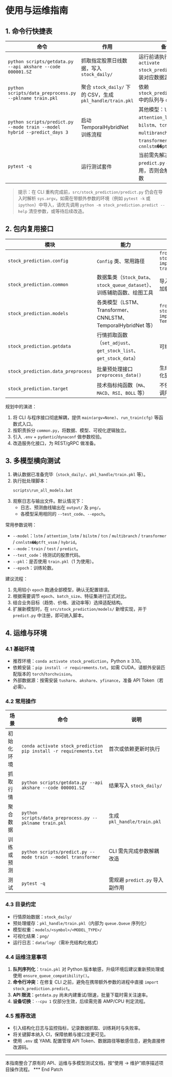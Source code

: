 # 使用与运维指南

## 1. 命令行快捷表
| 命令 | 作用 | 备注 |
| ---- | ---- | ---- |
| `python scripts/getdata.py --api akshare --code 000001.SZ` | 抓取指定股票日线数据，写入 `stock_daily/` | 运行前请执行 `conda activate stock_prediction` 并安装对应数据源依赖 |
| `python scripts/data_preprocess.py --pklname train.pkl` | 聚合 `stock_daily/` 下的 CSV，生成 `pkl_handle/train.pkl` | 依赖 `stock_prediction.init` 中的队列与 `dill` |
| `python scripts/predict.py --mode train --model hybrid --predict_days 3` | 启动 TemporalHybridNet 训练流程 | 其他模型：`lstm`、`attention_lstm`、`bilstm`、`tcn`、`multibranch`、`transformer`、`cnnlstm��ptft_vssm` |
| `pytest -q` | 运行测试套件 | 当前需先解决 `predict.py` 导入副作用，否则会解析外部参数 |

> 提示：在 CLI 重构完成前，`src/stock_prediction/predict.py` 仍会在导入时解析 `sys.argv`。如需在带额外参数的环境（例如 `pytest -k` 或 `ipython`）中导入，请优先调用 `python -m stock_prediction.predict --help` 清空参数，或等待后续改造。  

## 2. 包内复用接口
| 模块 | 能力 | 使用方式 |
| ---- | ---- | ---- |
| `stock_prediction.config` | `Config` 类、常用路径 | `from stock_prediction.config import config, train_pkl_path` |
| `stock_prediction.common` | 数据集类（`Stock_Data`、`stock_queue_dataset`）、训练辅助函数、绘图工具 | 导入前需确保 `init.py` 已加载全局状态 |
| `stock_prediction.models` | 各类模型（LSTM、Transformer、CNNLSTM、TemporalHybridNet 等） | `from stock_prediction.models import TemporalHybridNet` |
| `stock_prediction.getdata` | 行情抓取函数（`set_adjust`、`get_stock_list`、`get_stock_data`） | 可组合自定义采集流程 |
| `stock_prediction.data_preprocess` | 批量预处理接口 `preprocess_data()` | 生成新的数据队列并序列化到 `pkl_handle/` |
| `stock_prediction.target` | 技术指标纯函数（`MA`、`MACD`、`RSI`、`BOLL` 等） | 不依赖全局状态，可直接调用 |

规划中的演进：  
1. 将 CLI 与程序接口彻底解耦，提供 `main(argv=None)`、`run_train(cfg)` 等函数式入口。  
2. 按职责拆分 `common.py`，将数据、模型、可视化逻辑独立。  
3. 引入 `.env` + `pydantic`/`dynaconf` 做参数校验。  
4. 改造服务化接口，为 REST/gRPC 做准备。

## 3. 多模型横向测试
1. 确认数据已准备完毕（`stock_daily/`、`pkl_handle/train.pkl` 等）。  
2. 执行批处理脚本：
   ```bat
   scripts\run_all_models.bat
   ```
3. 观察日志与输出文件。默认情况下：  
   - 日志、预测曲线输出在 `output/` 及 `png/`。  
   - 各模型采用相同的 `--test_code`、`--epoch`。  

常用参数说明：  
- `--model`：`lstm` / `attention_lstm` / `bilstm` / `tcn` / `multibranch` / `transformer` / `cnnlstm��ptft_vssm` / `hybrid`。  
- `--mode`：`train` / `test` / `predict`。  
- `--test_code`：待测试的股票代码。  
- `--pkl`：是否使用 `train.pkl`（1 为使用）。  
- `--epoch`：训练轮数。

建议流程：  
1. 先用较小 `epoch` 跑通全部模型，确认无配置错误。  
2. 根据需要调节 `epoch`、`batch_size`、特征集进行正式对比。  
3. 结合业务目标（趋势、价格、波动率等）选择适配结构。  
4. 扩展新模型时，在 `src/stock_prediction/models/` 新增实现，并于 `predict.py` 中注册，即可纳入脚本。

## 4. 运维与环境
### 4.1 基础环境
- 推荐环境：`conda activate stock_prediction`，Python ≥ 3.10。  
- 依赖安装：`pip install -r requirements.txt`。如需 CUDA，请额外安装匹配版本的 `torch`/`torchvision`。  
- 外部数据源：按需安装 `tushare`、`akshare`、`yfinance`，准备 API Token（若必需）。

### 4.2 常用操作
| 场景 | 命令 | 说明 |
| ---- | ---- | ---- |
| 初始化环境 | `conda activate stock_prediction`<br>`pip install -r requirements.txt` | 首次或依赖更新时执行 |
| 抓取行情 | `python scripts/getdata.py --api akshare --code 000001.SZ` | 结果写入 `stock_daily/` |
| 聚合数据 | `python scripts/data_preprocess.py --pklname train.pkl` | 生成 `pkl_handle/train.pkl` |
| 训练或预测 | `python scripts/predict.py --mode train --model transformer` | CLI 需先完成参数解耦改造 |
| 测试 | `pytest -q` | 需规避 `predict.py` 导入副作用 |

### 4.3 目录约定
- 行情原始数据：`stock_daily/`  
- 预处理缓存：`pkl_handle/train.pkl`（内部为 `queue.Queue` 序列化）  
- 模型权重：`models/<symbol>/<MODEL_TYPE>/`  
- 可视化结果：`png/`  
- 运行日志：`data/log/`（需补充结构化格式）

### 4.4 运维注意事项
1. **队列序列化**：`train.pkl` 对 Python 版本敏感，升级环境后建议重新预处理或使用 `ensure_queue_compatibility()`。  
2. **命令行冲突**：在修复 CLI 之前，避免在携带额外参数的进程中直接 `import stock_prediction.predict`。  
3. **API 限流**：`getdata.py` 尚未内建重试/限速，批量下载时需关注速率。  
4. **设备切换**：`--cpu 1` 仅部分生效，后续需完善 AMP/CPU 判定流程。

### 4.5 推荐改进
- 引入结构化日志与监控指标，记录数据抓取、训练耗时与失败率。  
- 将关键脚本纳入 CI，保障依赖与接口变更可见。  
- 使用 `.env` 或 YAML 配置管理 API Token、数据路径等敏感信息，避免直接修改源码。

---
本指南整合了原有的 API、运维与多模型测试文档，按“使用 → 维护”顺序描述项目操作流程。
*** End Patch
